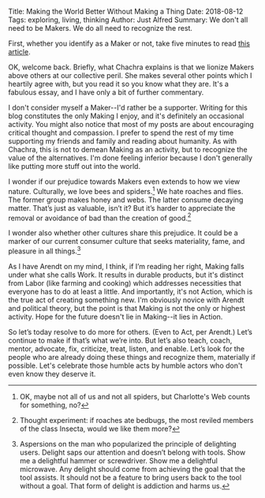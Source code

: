 Title: Making the World Better Without Making a Thing
Date: 2018-08-12
Tags: exploring, living, thinking
Author: Just Alfred
Summary: We don't all need to be Makers. We do all need to recognize the rest.

First, whether you identify as a Maker or not, take five minutes to read
[this article](https://www.theatlantic.com/technology/archive/2015/01/why-i-am-not-a-maker/384767/).

OK, welcome back.
Briefly, what Chachra explains is that we lionize Makers above others at our collective peril.
She makes several other points which I heartily agree with, but you read it so you know what they are.
It's a fabulous essay, and I have only a bit of further commentary.

I don't consider myself a Maker--I'd rather be a supporter.
Writing for this blog constitutes the only Making I enjoy, and it's definitely an occasional activity.
You might also notice that most of my posts are about encouraging critical thought and compassion.
I prefer to spend the rest of my time supporting my friends and family and reading about humanity.
As with Chachra, this is not to demean Making as an activity, but to recognize the value of the alternatives.
I'm done feeling inferior because I don't generally like putting more stuff out into the world.

I wonder if our prejudice towards Makers even extends to how we view nature.
Culturally, we love bees and spiders.[^1]
We hate roaches and flies.
The former group makes honey and webs.
The latter consume decaying matter.
That’s just as valuable, isn’t it?
But it’s harder to appreciate the removal or avoidance of bad than the creation of good.[^2]

I wonder also whether other cultures share this prejudice.
It could be a marker of our current consumer culture that seeks
materiality, fame, and pleasure in all things.[^3]

As I have Arendt on my mind, I think, if I’m reading her right, Making falls under what she calls Work.
It results in durable products,
but it's distinct from Labor (like farming and cooking)
which addresses necessities that everyone has to do at least a little.
And importantly, it's not Action, which is the true act of creating something new.
I'm obviously novice with Arendt and political theory, but the point is that Making is not the only or highest activity.
Hope for the future doesn't lie in Making--it lies in Action.

So let’s today resolve to do more for others.
(Even to Act, per Arendt.)
Let’s continue to make if that’s what we’re into.
But let’s also teach, coach, mentor, advocate, fix, criticize, treat, listen, and enable.
Let’s look for the people who are already doing these things and recognize them, materially if possible.
Let's celebrate those humble acts by humble actors who don't even know they deserve it.

[^1]: OK, maybe not all of us and not all spiders, but Charlotte's Web counts for something, no?

[^2]: Thought experiment: if roaches ate bedbugs, the most reviled members of the class Insecta,
      would we like them more?

[^3]: Aspersions on the man who popularized the principle of delighting users.
      Delight saps our attention and doesn’t belong with tools.
      Show me a delightful hammer or screwdriver.
      Show me a delightful microwave.
      Any delight should come from achieving the goal that the tool assists.
      It should not be a feature to bring users back to the tool without a goal.
      That form of delight is addiction and harms us.
